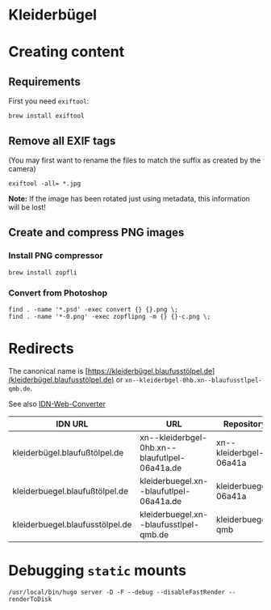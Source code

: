 Kleiderbügel
============

# Creating content

## Requirements

First you need `exiftool`:

```
brew install exiftool
```

## Remove all EXIF tags

(You may first want to rename the files to match the suffix as created by the camera)

```
exiftool -all= *.jpg
```

**Note:** If the image has been rotated just using metadata, this information will be lost!

## Create and compress PNG images

### Install PNG compressor

```
brew install zopfli
```

### Convert from Photoshop

```
find . -name '*.psd' -exec convert {} {}.png \;
find . -name '*-0.png' -exec zopflipng -m {} {}-c.png \;
```

# Redirects

The canonical name is [https://kleiderbügel.blaufusstölpel.de](kleiderbügel.blaufusstölpel.de) or `xn--kleiderbgel-0hb.xn--blaufusstlpel-qmb.de`.

See also [IDN-Web-Converter](https://www.denic.de/service/tools/idn-web-converter/)

| IDN URL                         | URL                                           | Repository             |
|---------------------------------|-----------------------------------------------|------------------------|
| kleiderbügel.blaufußtölpel.de   | xn--kleiderbgel-0hb.xn--blaufutlpel-06a41a.de | xn--kleiderbgel-06a41a |
| kleiderbuegel.blaufußtölpel.de  | kleiderbuegel.xn--blaufutlpel-06a41a.de       | kleiderbuegel-06a41a   |
| kleiderbuegel.blaufusstölpel.de | kleiderbuegel.xn--blaufusstlpel-qmb.de        | kleiderbuegel-qmb      |


# Debugging `static` mounts

```
/usr/local/bin/hugo server -D -F --debug --disableFastRender --renderToDisk
```
